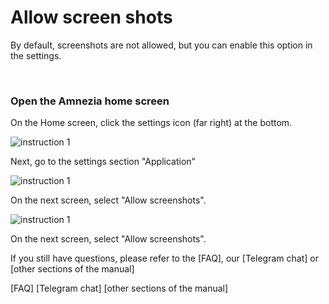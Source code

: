 # Allow screen shots 

By default, screenshots are not allowed, but you can enable this option in the settings.

&nbsp;

### Open the Amnezia home screen


On the Home screen, click the settings icon (far right) at the bottom.

![instruction 1](https://raw.githubusercontent.com/Aftershock669/amnezia-open-docs/master/docs/en/instructions/16_allow-screenshots/img/as_en_1.png)

Next, go to the settings section "Application"

![instruction 1](https://raw.githubusercontent.com/Aftershock669/amnezia-open-docs/master/docs/en/instructions/16_allow-screenshots/img/as_en_2.png)

On the next screen, select "Allow screenshots".

![instruction 1](https://raw.githubusercontent.com/Aftershock669/amnezia-open-docs/master/docs/en/instructions/16_allow-screenshots/img/as_en_3.png)

On the next screen, select "Allow screenshots".

If you still have questions, please refer to the [FAQ], our [Telegram chat] or [other sections of the manual]

[amnezia-site-ext-link]: https://amnezia-web-nx1r.vercel.app
[about-int-link]: /about
[FAQ]
[Telegram chat]
[other sections of the manual]




